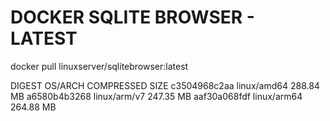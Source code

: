 
# DOCKER SQLITE BROWSER - LATEST

docker pull linuxserver/sqlitebrowser:latest


DIGEST              OS/ARCH             COMPRESSED SIZE 
c3504968c2aa        linux/amd64         288.84 MB
a6580b4b3268        linux/arm/v7        247.35 MB
aaf30a068fdf        linux/arm64         264.88 MB